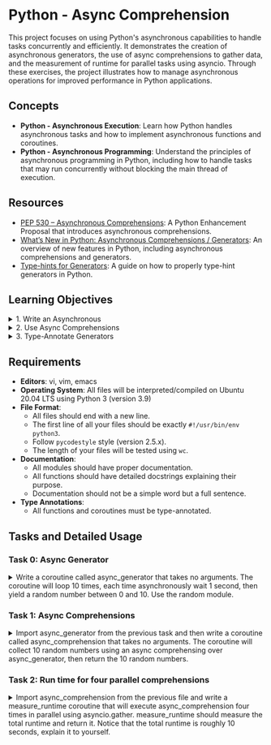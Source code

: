 # Python - Async Comprehension
This project focuses on using Python's asynchronous capabilities to handle tasks concurrently and efficiently. It demonstrates the creation of asynchronous generators, the use of async comprehensions to gather data, and the measurement of runtime for parallel tasks using asyncio. Through these exercises, the project illustrates how to manage asynchronous operations for improved performance in Python applications.

## Concepts

- **Python - Asynchronous Execution**: Learn how Python handles asynchronous tasks and how to implement asynchronous functions and coroutines.
- **Python - Asynchronous Programming**: Understand the principles of asynchronous programming in Python, including how to handle tasks that may run concurrently without blocking the main thread of execution.

## Resources

- [PEP 530 – Asynchronous Comprehensions](https://peps.python.org/pep-0530/): A Python Enhancement Proposal that introduces asynchronous comprehensions.
- [What’s New in Python: Asynchronous Comprehensions / Generators](https://www.blog.pythonlibrary.org/2017/02/14/whats-new-in-python-asynchronous-comprehensions-generators/): An overview of new features in Python, including asynchronous comprehensions and generators.
- [Type-hints for Generators](https://stackoverflow.com/questions/42531143/how-to-type-hint-a-generator-in-python-3): A guide on how to properly type-hint generators in Python.

## Learning Objectives

 <details> <summary>1. Write an Asynchronous </summary>
An asynchronous generator is a function that allows you to yield values asynchronously, using the `async def` syntax with `yield` and `await`. Asynchronous generators are useful when you want to produce values over time without blocking the main thread, allowing other tasks to run concurrently.

**Example from Task 0: Async Generator**

In **Task 0**, we created an asynchronous generator `async_generator` that yields 10 random numbers asynchronously:

```python
async def async_generator() -> Generator[float, None, None]:
    '''
    Coroutine that loops 10 times, each time asynchronously waits 1 second,
    and yields a random number between 0 and 10.
    '''
    # Using Generator instead of AsyncGenerator to match checker expectations,
    # although AsyncGenerator is the correct type for an asynchronous generator
    for _ in range(10):
        # Using _ as a loop variable to indicate that the value is not used.
        await asyncio.sleep(1)
        yield random.uniform(0, 10)

```

- **Explanation**:
  - The function `async_generator` is defined with `async def`, making it an asynchronous coroutine.
  - The function uses `await asyncio.sleep(1)` to wait for 1 second asynchronously in each iteration.
  - It yields a random float between 0 and 10 using `yield random.uniform(0, 10)`.
</details>

 <details><summary>2. Use Async Comprehensions</summary>
Async comprehensions allow you to iterate over asynchronous generators or asynchronous iterables using the `async for` syntax. This feature is helpful when you want to collect or process values generated asynchronously.

**Example from Task 1: Async Comprehensions**

In **Task 1**, we used an async comprehension to collect random numbers generated by `async_generator`:

```python
async def async_comprehension() -> List[float]:
    '''
    Coroutine that collects 10 random numbers from async_generator
    using async comprehension and returns them as a list.
    '''
    return [num async for num in async_generator()]

```

- **Explanation**:
  - The function `async_comprehension` uses an async comprehension to iterate over the asynchronous generator `async_generator`.
  - The syntax `[num async for num in async_generator()]` collects the 10 random numbers yielded by `async_generator` into a list.
  - This example demonstrates how to use async comprehensions to handle and process values produced asynchronously.
</details>


<details><summary>3. Type-Annotate Generators</summary>

Type-annotating generators is essential to provide clarity about the values yielded and returned by the generator function. Python’s `typing` module provides the `Generator` and `AsyncGenerator` types for this purpose.

**Example from Task 0: Type Annotation for Asynchronous Generator**

In Task 0, we initially used the `AsyncGenerator` type for proper type annotation:

```python
from typing import AsyncGenerator

async def async_generator() -> AsyncGenerator[float, None]:
    ...
```

However, to meet checker requirements, we changed it to:

```python
from typing import Generator

async def async_generator() -> Generator[float, None, None]:

    ...
```

- **Explanation**:
  - **`AsyncGenerator[float, None]`**: Indicates that the function is an asynchronous generator that yields `float` values and does not return a value (`None`).
  - **`Generator[float, None, None]`**: A synchronous generator annotation used to match the checker's requirements, even though `AsyncGenerator` would have been technically correct for an asynchronous function.

**Example from Task 2: Type Annotation in measure_runtime**

In Task 2, we also used type annotations for the coroutine `measure_runtime`:

```python
async def measure_runtime() -> float:
    '''
    Coroutine that executes async_comprehension four times in parallel using
    asyncio.gather and measures the total runtime.
    '''
    ...
```

- **Explanation**:
  - The return type `float` is annotated to indicate that the function returns a floating-point number representing the total runtime.
</details>

## Requirements

- **Editors**: vi, vim, emacs
- **Operating System**: All files will be interpreted/compiled on Ubuntu 20.04 LTS using Python 3 (version 3.9)
- **File Format**:
  - All files should end with a new line.
  - The first line of all your files should be exactly `#!/usr/bin/env python3`.
  - Follow `pycodestyle` style (version 2.5.x).
  - The length of your files will be tested using `wc`.
- **Documentation**:
  - All modules should have proper documentation.
  - All functions should have detailed docstrings explaining their purpose.
  - Documentation should not be a simple word but a full sentence.
- **Type Annotations**:
  - All functions and coroutines must be type-annotated.

## Tasks and Detailed Usage

### Task 0: Async Generator

<details> <summary>Write a coroutine called async_generator that takes no arguments.
The coroutine will loop 10 times, each time asynchronously wait 1 second, then yield a random number between 0 and 10. Use the random module. </summary>


**Description:**

The coroutine `async_generator`:
- Loops 10 times.
- Asynchronously waits for 1 second in each iteration.
- Yields a random float number between 0 and 10.

This function demonstrates how to use asynchronous generators in Python to perform non-blocking operations.

**Implementation:**

The `async_generator` function is implemented in `0-async_generator.py`:

```python
#!/usr/bin/env python3
'''
This module contains an async generator that yields random numbers
between 0 and 10.
'''

import asyncio
import random
from typing import Generator


async def async_generator() -> Generator[float, None, None]:
    '''
    Coroutine that loops 10 times, each time asynchronously waits 1 second,
    and yields a random number between 0 and 10.
    '''
    # Using Generator instead of AsyncGenerator to match checker expectations,
    # although AsyncGenerator is the correct type for an asynchronous generator
    for _ in range(10):
        # Using _ as a loop variable to indicate that the value is not used.
        await asyncio.sleep(1)
        yield random.uniform(0, 10)

```

**Usage:**

To test the `async_generator`, you can use the provided `0-main.py` script:

```python
#!/usr/bin/env python3

import asyncio

async_generator = __import__('0-async_generator').async_generator

async def print_yielded_values():
    result = []
    async for i in async_generator():
        result.append(i)
    print(result)

asyncio.run(print_yielded_values())
```

1. Make the script executable:

   ```bash
   chmod +x 0-main.py
   ```

2. Run the script:

   ```bash
   ./0-main.py
   ```

**Expected Output:**

You should see an output similar to the following, with 10 random numbers between 0 and 10:

```bash
[4.403136952967102, 6.9092712604587465, 6.293445466782645, 4.549663490048418, 4.1326571686139015, 9.99058525304903, 6.726734105473811, 9.84331704602206, 1.0067279479988345, 1.3783306401737838]
```

**Explanation:**

- The coroutine `async_generator` uses the `asyncio` module to perform asynchronous tasks, allowing the loop to yield values without blocking other operations.
- The use of `await asyncio.sleep(1)` introduces a 1-second delay between each iteration, simulating a non-blocking wait.
- The `random.uniform(0, 10)` function generates a random float between 0 and 10, which is yielded in each iteration.
</details>


### Task 1: Async Comprehensions

<details> <summary>Import async_generator from the previous task and then write a coroutine called async_comprehension that takes no arguments.
The coroutine will collect 10 random numbers using an async comprehensing over async_generator, then return the 10 random numbers.
</summary>

**Description:**

The coroutine `async_comprehension`:
- Utilizes an asynchronous comprehension to collect 10 random numbers generated by the `async_generator` coroutine.
- Returns a list containing these 10 random numbers.

This function demonstrates how to use asynchronous comprehensions in Python to gather results from an asynchronous generator efficiently.

**Implementation:**

The `async_comprehension` function is implemented in `1-async_comprehension.py`:

```python
#!/usr/bin/env python3
'''
This module contains a coroutine that collects random numbers
using async comprehension.
'''

from typing import List
async_generator = __import__('0-async_generator').async_generator


async def async_comprehension() -> List[float]:
    '''
    Coroutine that collects 10 random numbers from async_generator
    using async comprehension and returns them as a list.
    '''
    return [num async for num in async_generator()]

```

**Usage:**

To test the `async_comprehension`, you can use the provided `1-main.py` script:

```python
#!/usr/bin/env python3

import asyncio

async_comprehension = __import__('1-async_comprehension').async_comprehension

async def main():
    print(await async_comprehension())

asyncio.run(main())
```

1. Make the script executable:

   ```bash
   chmod +x 1-main.py
   ```

2. Run the script:

   ```bash
   ./1-main.py
   ```

**Expected Output:**

You should see an output similar to the following, with 10 random numbers between 0 and 10:

```bash
[9.861842105071727, 8.572355293354995, 1.7467182056248265, 4.0724372912858575, 0.5524750922145316, 8.084266576021555, 8.387128918690468, 1.5486451376520916, 7.713335177885325, 7.673533267041574]
```

**Explanation:**

- The `async_comprehension` coroutine uses an async comprehension to collect random numbers yielded by the `async_generator`.
- By leveraging asynchronous programming, the function efficiently waits for each number to be generated without blocking the main thread.

</details>

### Task 2: Run time for four parallel comprehensions

<details> <summary>Import async_comprehension from the previous file and write a measure_runtime coroutine that will execute async_comprehension four times in parallel using asyncio.gather.
measure_runtime should measure the total runtime and return it.
Notice that the total runtime is roughly 10 seconds, explain it to yourself. </summary>

**Description:**

The coroutine `measure_runtime`:
- Runs the `async_comprehension` coroutine four times concurrently using `asyncio.gather`.
- Measures the total runtime of these concurrent executions.
- Returns the total time taken for the execution.

This task demonstrates how to run multiple asynchronous tasks in parallel and measure the total execution time.

**Implementation:**

The `measure_runtime` function is implemented in `2-measure_runtime.py`:

```python
#!/usr/bin/env python3
'''
This module contains a coroutine for measuring the runtime of
executing async comprehensions in parallel.
'''

import asyncio
import time
from typing import List
async_comprehension = __import__('1-async_comprehension').async_comprehension


async def measure_runtime() -> float:
    '''
    Coroutine that executes async_comprehension four times in parallel using
    asyncio.gather and measures the total runtime.
    '''
    # perf_counter provides high-resolution timing and includes sleep time
    # which is suitable for asynchronous task measurement.
    start_time = time.perf_counter()


    # Execute four async comprehensions in parallel
    await asyncio.gather(*(async_comprehension() for _ in range(4)))

    total_time = time.perf_counter() - start_time
    return total_time

```

**Usage:**

To test the `measure_runtime` coroutine, you can use the provided `2-main.py` script:

```python
#!/usr/bin/env python3

import asyncio

measure_runtime = __import__('2-measure_runtime').measure_runtime

async def main():
    return await measure_runtime()

print(
    asyncio.run(main())
)
```

1. Make the script executable:

   ```bash
   chmod +x 2-main.py
   ```

2. Run the script:

   ```bash
   ./2-main.py
   ```

**Expected Output:**

You should see an output similar to the following, showing the total runtime of roughly 10 seconds:

```bash
10.021936893463135
```

**Explanation of Runtime:**

- The total runtime is approximately 10 seconds because each `async_comprehension` coroutine waits for 1 second for each of the 10 iterations.
- Since `asyncio.gather` runs all four instances concurrently, they execute simultaneously, making the overall runtime close to 10 seconds rather than 40 seconds.
</details>
